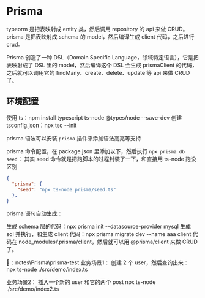 # Prisma

typeorm 是把表映射成 entity 类，然后调用 repository 的 api 来做 CRUD。
prisma 是把表映射成 schema 的 model，然后编译生成 client 代码，之后进行 crud。

Prisma 创造了一种 DSL（Domain Specific Language，领域特定语言），它是把表映射成了 DSL 里的 model，然后编译这个 DSL 会生成 prismaClient 的代码，之后就可以调用它的 findMany、create、delete、update 等 api 来做 CRUD 了。

## 环境配置

使用 ts：npm install typescript ts-node @types/node --save-dev
创建 tsconfig.json：npx tsc --init

prisma 语法可以安装 `prisma` 插件来添加语法高亮等支持

prisma 命令配置，在 package.json 里添加以下，然后执行 `npx prisma db seed`：
其实 seed 命令就是把跑脚本的过程封装了一下，和直接用 ts-node 跑没区别

```json
{
  "prisma": {
    "seed": "npx ts-node prisma/seed.ts"
  },
}
```

prisma 语句自动生成：

生成 schema 层的代码：npx prisma init --datasource-provider mysql
生成 sql 并执行，和生成 client 代码：npx prisma migrate dev --name aaa
client 代码在 node_modules/.prisma/client，然后就可以用 @prisma/client 来做 CRUD 了。

🌰：notes\Prisma\prisma-test
业务场景1：
创建 2 个 user，然后查询出来：
npx ts-node ./src/demo/index.ts

业务场景2：
插入一个新的 user 和它的两个 post
npx ts-node ./src/demo/index2.ts
